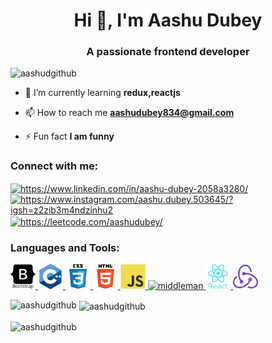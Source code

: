 <h1 align="center">Hi 👋, I'm Aashu Dubey</h1>
<h3 align="center">A passionate frontend developer</h3>

<p align="left"> <img src="https://komarev.com/ghpvc/?username=aashudgithub&label=Profile%20views&color=0e75b6&style=flat" alt="aashudgithub" /> </p>

- 🌱 I’m currently learning **redux,reactjs**

- 📫 How to reach me **aashudubey834@gmail.com**

- ⚡ Fun fact **I am funny**

<h3 align="left">Connect with me:</h3>
<p align="left">
<a href="https://linkedin.com/in/https://www.linkedin.com/in/aashu-dubey-2058a3280/" target="blank"><img align="center" src="https://raw.githubusercontent.com/rahuldkjain/github-profile-readme-generator/master/src/images/icons/Social/linked-in-alt.svg" alt="https://www.linkedin.com/in/aashu-dubey-2058a3280/" height="30" width="40" /></a>
<a href="https://instagram.com/https://www.instagram.com/aashu.dubey.503645/?igsh=z2zib3m4ndzinhu2" target="blank"><img align="center" src="https://raw.githubusercontent.com/rahuldkjain/github-profile-readme-generator/master/src/images/icons/Social/instagram.svg" alt="https://www.instagram.com/aashu.dubey.503645/?igsh=z2zib3m4ndzinhu2" height="30" width="40" /></a>
<a href="https://www.leetcode.com/https://leetcode.com/aashudubey/" target="blank"><img align="center" src="https://raw.githubusercontent.com/rahuldkjain/github-profile-readme-generator/master/src/images/icons/Social/leet-code.svg" alt="https://leetcode.com/aashudubey/" height="30" width="40" /></a>
</p>

<h3 align="left">Languages and Tools:</h3>
<p align="left"> <a href="https://getbootstrap.com" target="_blank" rel="noreferrer"> <img src="https://raw.githubusercontent.com/devicons/devicon/master/icons/bootstrap/bootstrap-plain-wordmark.svg" alt="bootstrap" width="40" height="40"/> </a> <a href="https://www.w3schools.com/cpp/" target="_blank" rel="noreferrer"> <img src="https://raw.githubusercontent.com/devicons/devicon/master/icons/cplusplus/cplusplus-original.svg" alt="cplusplus" width="40" height="40"/> </a> <a href="https://www.w3schools.com/css/" target="_blank" rel="noreferrer"> <img src="https://raw.githubusercontent.com/devicons/devicon/master/icons/css3/css3-original-wordmark.svg" alt="css3" width="40" height="40"/> </a> <a href="https://www.w3.org/html/" target="_blank" rel="noreferrer"> <img src="https://raw.githubusercontent.com/devicons/devicon/master/icons/html5/html5-original-wordmark.svg" alt="html5" width="40" height="40"/> </a> <a href="https://developer.mozilla.org/en-US/docs/Web/JavaScript" target="_blank" rel="noreferrer"> <img src="https://raw.githubusercontent.com/devicons/devicon/master/icons/javascript/javascript-original.svg" alt="javascript" width="40" height="40"/> </a> <a href="https://middlemanapp.com/" target="_blank" rel="noreferrer"> <img src="https://raw.githubusercontent.com/leungwensen/svg-icon/b84b3f3a3da329b7c1d02346865f8e98beb05413/dist/svg/logos/middleman.svg" alt="middleman" width="40" height="40"/> </a> <a href="https://reactjs.org/" target="_blank" rel="noreferrer"> <img src="https://raw.githubusercontent.com/devicons/devicon/master/icons/react/react-original-wordmark.svg" alt="react" width="40" height="40"/> </a> <a href="https://redux.js.org" target="_blank" rel="noreferrer"> <img src="https://raw.githubusercontent.com/devicons/devicon/master/icons/redux/redux-original.svg" alt="redux" width="40" height="40"/> </a> </p>

<p><img align="left" src="https://github-readme-stats.vercel.app/api/top-langs?username=aashudgithub&show_icons=true&locale=en&layout=compact" alt="aashudgithub" /></p>

<p>&nbsp;<img align="center" src="https://github-readme-stats.vercel.app/api?username=aashudgithub&show_icons=true&locale=en" alt="aashudgithub" /></p>

<p><img align="center" src="https://github-readme-streak-stats.herokuapp.com/?user=aashudgithub&" alt="aashudgithub" /></p>

